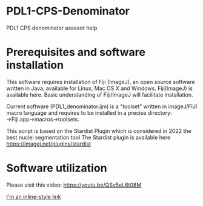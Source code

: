 # PDL1-CPS-Denominator
PDL1 CPS denominator assesor help

Prerequisites and software installation
==========

This software requires installation of Fiji (ImageJ), an open source software written in Java, available for Linux, Mac OS X and Windows. Fiji(ImageJ) is available here. Basic understanding of Fiji/ImageJ will facilitate installation.

Current software (PDL1_denominator.ijm) is a "toolset" written in imageJ/FIJI macro language and requires to be installed in a precise directory: →Fiji.app→macros→toolsets.

This script is based on the Stardist Plugin which is considered in 2022 the best nuclei segmentation tool
The Stardist plugin is available here https://imagej.net/plugins/stardist

Software utilization
==========

Please visit this video: https://youtu.be/QSv5eL6t08M

[I'm an inline-style link](https://www.google.com)
